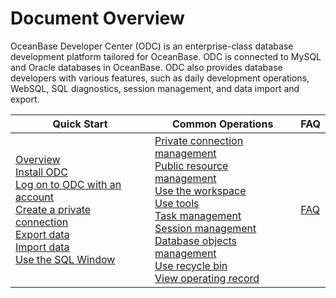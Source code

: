 Document Overview 
======================================

OceanBase Developer Center (ODC) is an enterprise-class database development platform tailored for OceanBase. ODC is connected to MySQL and Oracle databases in OceanBase. ODC also provides database developers with various features, such as daily development operations, WebSQL, SQL diagnostics, session management, and data import and export.


|  Quick Start  | Common Operations  |  FAQ  |
|--------------------------------------------------------------------------------------------------------------------------------------------------------------------------------------------------------------------------------------------------------------------------------------------------------------------------------------------------------------------------------------------------------------------------------------------------------------------------------------------------------------------------------------------------------------------|------------------------------------------------------------------------------------------------------------------------------------------------------------------------------------------------------------------------------------------------------------------------------------------------------------------------------------------------------------------------------------------------------------------------------------------------------------------------------------------------------------------------------------------------------------------------------------------------------------------------------------------------------------------------------------------------------------------------------------------------------------------|-------------------------------------------------------------------------------------------------------------------------------------------------------------------------------------------------------------------------------------------------------------------------------------------------------------------------------------------------------------------------------------------------------------------------------------------------------------------------------------------------------------------------------------------------------------------------------------------------------------------------------|
| [Overview](4.quickstart/1.quickstart-overview.md)<br> [Install ODC](7.client-odc-user-guide/1.client-odc-install-odc.md) <br> [Log on to ODC with an account](6.web-odc-user-guide/1.log-on-to-odc/1.log-on-to-odc-account.md) <br> [Create a private connection](6.web-odc-user-guide/3.web-odc-connect-database/1.web-odc-create-private-connection.md) <br> [Export data](5.tutorials/3.tutorials-export.md) <br> [Import data](5.tutorials/4.tutorials-import.md) <br> [Use the SQL Window](6.web-odc-user-guide/5.web-odc-use-workspace/2.web-odc-sql-window.md) | [Private connection management](6.web-odc-user-guide/3.web-odc-connect-database/2.web-odc-manage-connections.md) <br> [Public resource management](6.web-odc-user-guide/4.web-odc-public-resource-management/3.web-odc-public-resource-permission/1.web-odc-manage-public-connection.md) <br> [Use the workspace](6.web-odc-user-guide/5.web-odc-use-workspace/1.web-odc-use-workspace-overview.md) <br> [Use tools](6.web-odc-user-guide/6.web-odc-use-tools/1.web-odc-data-export-and-import/1.web-odc-data-export-and-import-overview.md) <br> [Task management](6.web-odc-user-guide/9.web-odc-task-management/1.web-odc-task-management-overview.md) <br> [Session management](6.web-odc-user-guide/10.web-odc-session-management.md) <br> [Database objects management](6.web-odc-user-guide/11.web-odc-database-objects/1.web-odc-table-objects/1.web-odc-table-objects-overview.md) <br> [Use recycle bin](6.web-odc-user-guide/7.web-odc-recycle-bin.md) <br> [View operating record](6.web-odc-user-guide/8.web-odc-view-operation-records.md) | [FAQ](10.faq.md) |